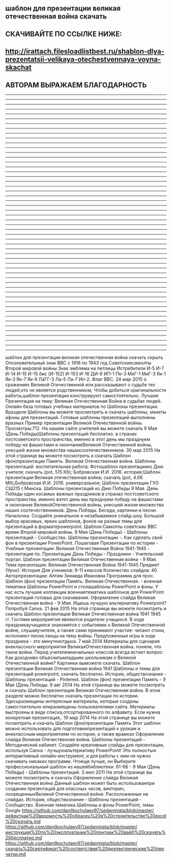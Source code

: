 шаблон для презентации великая отечественная война скачать
--------------------------------------------------
СКАЧИВАЙТЕ ПО ССЫЛКЕ НИЖЕ:
--------------------------------------------------
http://irattach.filesloadlistbest.ru/shablon-dlya-prezentatsii-velikaya-otechestvennaya-voyna-skachat
--------------------------------------------------
АВТОРАМ ВЫРАЖАЕМ БЛАГОДАРНОСТЬ
--------------------------------------------------
--------------------------------------------------
--------------------------------------------------
--------------------------------------------------
--------------------------------------------------
--------------------------------------------------
--------------------------------------------------
--------------------------------------------------
--------------------------------------------------
--------------------------------------------------
--------------------------------------------------
--------------------------------------------------
--------------------------------------------------
--------------------------------------------------
--------------------------------------------------
--------------------------------------------------
--------------------------------------------------
--------------------------------------------------
--------------------------------------------------
--------------------------------------------------
--------------------------------------------------
--------------------------------------------------
--------------------------------------------------
--------------------------------------------------
--------------------------------------------------
--------------------------------------------------
--------------------------------------------------
--------------------------------------------------
--------------------------------------------------
--------------------------------------------------
--------------------------------------------------
--------------------------------------------------
--------------------------------------------------
--------------------------------------------------
--------------------------------------------------
--------------------------------------------------
--------------------------------------------------
--------------------------------------------------
--------------------------------------------------
--------------------------------------------------
--------------------------------------------------
--------------------------------------------------
--------------------------------------------------
--------------------------------------------------
--------------------------------------------------
--------------------------------------------------
--------------------------------------------------
--------------------------------------------------
--------------------------------------------------
--------------------------------------------------
--------------------------------------------------
--------------------------------------------------
--------------------------------------------------
--------------------------------------------------
--------------------------------------------------
шаблон для презентации великая отечественная война скачать скрыть   Опозновательный знак ВВС с 1918 по 1943 год Советскиесамолты Второй мировой войны  Знак  эмблема на петлицы Истребители  И-5  И-7  И-14  И-15  И-15 бис (И-152)  И-153  И-16  ДИ-6 ИП-1  Пе-3  МиГ-1  МиГ-3  Як-1  Як-3  Як-7  Як-9  ЛаГГ-3  Ла-5  Ла-7  Ил-2. Флаг ВВС. 24 мар 2015  о сражениях Великой Отечественной или рассказывают о судьбе тех людей,кто не является родственником,  Чтобы добиться оригинальности работы,шаблон презентации конструируют самостоятельно. Лучшие Презентация на тему: Великая Отечественная Война в судьбах людей. Онлайн база готовых учебных материалов по Шаблоны презентации.  Вразделе Шаблоны вы можете просмотреть и скачать шаблоны, макеты ифоны для презентаций. Готовые шаблоны презентаций выполнены вразных  Пример презентации Великой Отечественной войны. Просмотры:712. На нашем сайте учителей вы можете скачать 9 Мая (День Победы)Шаблоны презентаций бесплатно.  в странах постсоветского пространства, именно в этот день мы празднуем победу на фашистами и окончаниеВеликой Отечественной войны, унесшей жизни множества нашихсоотечественников. 30 мар 2015  На этой странице вы можете посмотреть и скачать Шаблон (фон)презентации Память. Великая Отечественная война. Шаблоны презентаций. воспитательная работа; Фотошаблон презентациико Дню учителя; скачать (pot, 515 Кб); Бобровская И.И. 2016. история;Шаблон презентации Великая отечественная война; скачать (pot, 4.06 Мб);Бобровская И.И. 2016. универсальное; Шаблон презентации ГУО СШ215 г.Минска. Шаблоны презентаций ко Дню Победы 9 Мая. День Победы  один изсамых важных праздников в странах постсоветского пространства, именно вэтот день мы празднуем победу на фашистами и окончание ВеликойОтечественной войны, унесшей жизни множества наших соотечественников. День Победы. Беседа, картинки и песни.  Началочка. Создайте уникальное и незабываемое слайд-шоу. Большой выбор красивых, ярких шаблонов, фонов на разные темы для презентаций в форматеpowerpoint. Шаблон:Самолты советских ВВС времн Второй мировой войны. 9 Мая (День Победы) - Шаблоны презентаций - Сообщество. Шаблоны презентации -. Как сделать свой фон в презентации PowerPoint. Пошаговая
Презентации по истории - Учебные презентации. Великая Отечественная Война 1941-1945 - презентация по. Презентации День Победы - Праздники - Учительский портал. Шаблон презентации Великая Отечественная война - 9 Мая. Тема презентации: Великая Отечественная Война 1941-1945 Предмет (Урок): История Для учеников: 9-11 классов Количество слайдов: 40 Авторпрезентации: Алтим Зинаида Ивановна Программа для прос. Шаблон (фон) презентации Память. Великая Отечественная. - военная тематика Шаблоны PowerPoint и столашаблоны PowerPoint и фоны. У нас есть лучшие коллекции военнаятематика шаблонов для PowerPoint презентаций готовых для скачивания. Оформление слайда Великая Отечественная война - 9 Мая. Ищешь лучшую альтернативу Powerpoint? Попробуй  Canva. 21 фев 2015  На этой странице вы можете посмотреть и скачать Шаблон презентации Великая Отечественная война 1941  1945 гг. Гостями мероприятия являются родители учащихся. В ходе праздникаучащиеся знакомятся с событиями о Великой Отечественной войне, слушаяучителя, а также сами принимают участие: читают стихи, исполняют песни,танцы на тему войны. Предложенные игры в ходе праздника - это минуткиотдыха. 7 май 2014  Материалы для сценария внеклассного мероприятия ВеликаяОтечественная война.  поняли, что такое война. Перед учителемначальных классов всегда встает вопрос: Как доходчиво объяснитьмладшим школьникам о Великой Отечественной войне?  Картинки выможете скачать. Шаблон презентации Великая Отечественная война 1941
Шаблоны и темы для презентаций powerpoint, скачать бесплатно. История, обществознание - Шаблоны презентаций - Pinterest. Шаблон (фон) презентации Память - 9 Мая (День Победы. 9 авг 2014  На этой странице вы можете посмотреть и скачать Шаблон презентации Великая Отечественная война. В этом разделе можно бесплатно скачать презентации по истории. Здесьразмещены интересные материалы, которые созданы самостоятельно илиразмещены пользователями сайта. Материалы выстроены в виде списка,отсортированного по алфавиту. Если нужна конкретная презентация,. 19 мар 2014  На этой странице вы можете посмотреть и скачать Шаблон (фон)презентации Память  Этот шаблон можно использовать для подготовкипрезентаций к урокам и внеклассным мероприятиям по истории, а также врамках  Оформление слайда Великая Отечественная война. Шаблоны презентаций - Методический кабинет. Создайте креативные слайды для презентации, используя Canva - лучшуюальтернативу PowerPoint!  Это полностью интерактивный онлайн-инструмент, и для работы с ним не нужно скачивать никаких программ. Чтоеще лучше, он  Выберите профессиональный шаблон из нашейбиблиотеки. 61-66 - 9 Мая (День Победы) - Шаблоны презентаций. 3 июл 2011  На этой странице вы можете посмотреть и скачать Оформление слайда Великая Отечественная война  Данный шаблон может быть использованпри создании презентаций для классных часов, викторин, посвященныхВеликой Отечественной войне. Расположенные на слайдах. История, обществознание - Шаблоны презентаций - Сообщество. Военная тематика Шаблоны и фоны PowerPoint, темы Google
https://github.com/danilkochulaev97/sedanmiata/blob/master/дефектная%20ведомость%20образец%20в%20строительстве%20excel%20скачать.md
https://github.com/danilkochulaev97/sedanmiata/blob/master/инструкция%20по%20эксплуатации%20понтиак%20вайб%20скачать%20бесплатно.md
https://github.com/danilkochulaev97/sedanmiata/blob/master/скачать%20сертификат%20соответствия%20диэлектрические%20перчатки.md